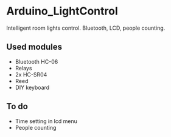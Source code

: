 # Arduino_LightControl
Intelligent room lights control. Bluetooth, LCD, people counting.

## Used modules
- Bluetooth HC-06
- Relays
- 2x HC-SR04
- Reed
- DIY keyboard

## To do
- Time setting in lcd menu
- People counting
